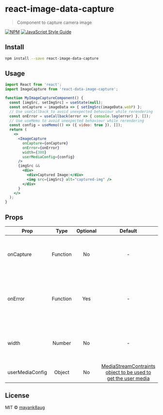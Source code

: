 # react-image-data-capture

> Component to capture camera image

[![NPM](https://img.shields.io/npm/v/react-image-data-capture.svg)](https://www.npmjs.com/package/react-image-data-capture) [![JavaScript Style Guide](https://img.shields.io/badge/code_style-standard-brightgreen.svg)](https://standardjs.com)

## Install

```bash
npm install --save react-image-data-capture
```

## Usage

```jsx
import React from 'react';
import ImageCapture from 'react-data-image-capture';

function MyImageCaptureComponent() {
  const [imgSrc, setImgSrc] = useState(null);
  const onCapture = imageData => { setImgSrc(imageData.webP) };
  // Use useCallback to avoid unexpected behaviour while rerendering
  const onError = useCallback(error => { console.log(error) }, []);
  // Use useMemo to avoid unexpected behaviour while rerendering
  const config = useMemo(() => ({ video: true }), []);
  return (
    <>
      <ImageCapture
        onCapture={onCapture}
        onError={onError}
        width={300}
        userMediaConfig={config}
      />
      {imgSrc &&
        <div>
          <div>Captured Image:</div>
          <img src={imgSrc} alt="captured-img" />
        </div>
      }
    </>
  );
}
```

## Props

| Prop | Type | Optional | Default | Description |
| --- | :---: | :---: | :---: | --- |
| onCapture | Function | No | - | Callback function to be triggered on image capture |
| onError | Function | Yes | - | Callback function to be triggered in case of error while accessing the camera | |
| width | Number | No | - | Width of the camera stream to be rendered in px |
| userMediaConfig | Object | No | [MediaStreamContraints object to be used to get the user media](https://developer.mozilla.org/en-US/docs/Web/API/MediaDevices/getUserMedia) |

## License

MIT © [mayank8aug](https://github.com/mayank8aug)
